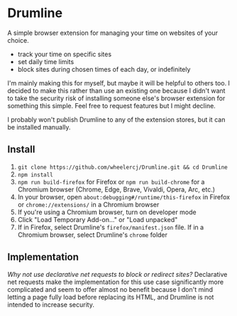 # Drumline

A simple browser extension for managing your time on websites of your choice.

- track your time on specific sites
- set daily time limits
- block sites during chosen times of each day, or indefinitely

I'm mainly making this for myself, but maybe it will be helpful to others too. I decided to make this rather than use an existing one because I didn't want to take the security risk of installing someone else's browser extension for something this simple. Feel free to request features but I might decline.

I probably won't publish Drumline to any of the extension stores, but it can be installed manually.

## Install

1. `git clone https://github.com/wheelercj/Drumline.git && cd Drumline`
2. `npm install`
3. `npm run build-firefox` for Firefox or `npm run build-chrome` for a Chromium browser (Chrome, Edge, Brave, Vivaldi, Opera, Arc, etc.)
4. In your browser, open `about:debugging#/runtime/this-firefox` in Firefox or `chrome://extensions/` in a Chromium browser
5. If you're using a Chromium browser, turn on developer mode
6. Click "Load Temporary Add-on..." or "Load unpacked"
7. If in Firefox, select Drumline's `firefox/manifest.json` file. If in a Chromium browser, select Drumline's `chrome` folder

## Implementation

*Why not use declarative net requests to block or redirect sites?* Declarative net requests make the implementation for this use case significantly more complicated and seem to offer almost no benefit because I don't mind letting a page fully load before replacing its HTML, and Drumline is not intended to increase security.

